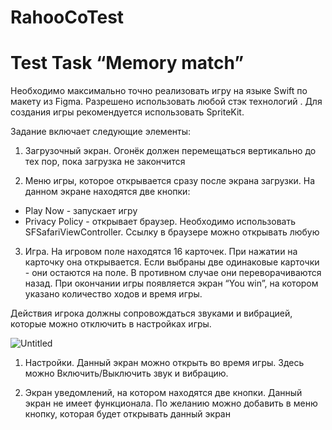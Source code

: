 # RahooCoTest

# Test Task “Memory match”

Необходимо максимально точно реализовать игру на языке Swift по макету из Figma. Разрешено использовать любой стэк технологий . Для создания игры рекомендуется использовать SpriteKit.

Задание включает следующие элементы:

1. Загрузочный экран. Огонёк должен перемещаться вертикально до тех пор, пока загрузка не закончится 

2. Меню игры, которое открывается сразу после экрана загрузки. На данном экране находятся две кнопки: 

- Play Now - запускает игру
- Privacy Policy - открывает браузер. Необходимо использовать SFSafariViewController. Ссылку в браузере можно открывать любую

3. Игра. На игровом поле находятся 16 карточек. При нажатии на карточку она открывается. Если выбраны две одинаковые карточки - они остаются на поле. В противном случае они переворачиваются назад. При окончании игры появляется экран “You win”, на котором указано количество ходов и время игры.

 Действия игрока должны сопровождаться звуками и вибрацией, которые можно отключить в настройках игры.

![Untitled](https://prod-files-secure.s3.us-west-2.amazonaws.com/b3b4ef2e-7f6d-45f0-b64b-689c3f8e22e5/ad02e329-50f5-492a-a25e-f7166852d984/Untitled.png)

1. Настройки. Данный экран можно открыть во время игры. Здесь можно Включить/Выключить звук и вибрацию.

  5. Экран уведомлений, на котором находятся две кнопки. Данный экран не имеет               функционала. По желанию можно добавить в меню кнопку, которая будет открывать            данный экран
